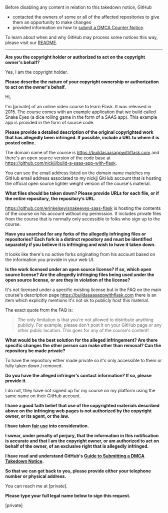 Before disabling any content in relation to this takedown notice, GitHub
- contacted the owners of some or all of the affected repositories to give them an opportunity to make changes
- provided information on how to [submit a DMCA Counter Notice](https://docs.github.com/en/articles/guide-to-submitting-a-dmca-counter-notice).

To learn about when and why GitHub may process some notices this way, please visit our [README](https://github.com/github/dmca/blob/master/README.md).

---

**Are you the copyright holder or authorized to act on the copyright owner's behalf?**

Yes, I am the copyright holder.

**Please describe the nature of your copyright ownership or authorization to act on the owner's behalf.**

Hi,

I'm [private] of an online video course to learn Flask. It was released in 2015. The course comes with an example application that we build called Snake Eyes (a dice rolling game in the form of a SAAS app). This example app is provided in the form of source code.

**Please provide a detailed description of the original copyrighted work that has allegedly been infringed. If possible, include a URL to where it is posted online.**

The domain name of the course is https://buildasaasappwithflask.com and there's an open source version of the code base at https://github.com/nickjj/build-a-saas-app-with-flask.

You can see the email address listed on the domain name matches my GitHub email address associated to my nickjj GitHub account that is hosting the official open source lighter weight version of the course's material.

**What files should be taken down? Please provide URLs for each file, or if the entire repository, the repository’s URL.**

https://github.com/erinkelsey/snakeeyes-saas-flask is hosting the contents of the course on his account without my permission. It includes private files from the course that is normally only accessible to folks who sign up to the course.

**Have you searched for any forks of the allegedly infringing files or repositories? Each fork is a distinct repository and must be identified separately if you believe it is infringing and wish to have it taken down.**

It looks like there's no active forks originating from his account based on the information you provide in your web UI.

**Is the work licensed under an open source license? If so, which open source license? Are the allegedly infringing files being used under the open source license, or are they in violation of the license?**

It's not licensed under a specific existing license but in the FAQ on the main course's description page https://buildasaasappwithflask.com there is an item which explicitly mentions it's not ok to publicly host this material.

The exact quote from the FAQ is:

> The only limitation is that you're not allowed to distribute anything publicly. For example, please don't post it on your GitHub page or any other public location. This goes for any of the course's content!

**What would be the best solution for the alleged infringement? Are there specific changes the other person can make other than removal? Can the repository be made private?**

To have the repository either made private so it's only accessible to them or fully taken down / removed.

**Do you have the alleged infringer’s contact information? If so, please provide it.**

I do not, they have not signed up for my course on my platform using the same name on their GitHub account.

**I have a good faith belief that use of the copyrighted materials described above on the infringing web pages is not authorized by the copyright owner, or its agent, or the law.**

**I have taken <a href="https://www.lumendatabase.org/topics/22">fair use</a> into consideration.**

**I swear, under penalty of perjury, that the information in this notification is accurate and that I am the copyright owner, or am authorized to act on behalf of the owner, of an exclusive right that is allegedly infringed.**

**I have read and understand GitHub's <a href="https://docs.github.com/articles/guide-to-submitting-a-dmca-takedown-notice/">Guide to Submitting a DMCA Takedown Notice</a>.**

**So that we can get back to you, please provide either your telephone number or physical address.**

You can reach me at [private].

**Please type your full legal name below to sign this request.**

[private]
